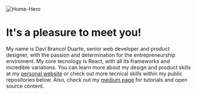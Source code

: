 ![Home-Hero](https://i.imgur.com/ojeYNCg.png)

# It's a pleasure to meet you!

My name is Davi Brancol Duarte, senior web developer and product designer, with the passion and determination for the entrepreneurship enviroment. My core tecnology is React, with all its frameworks and incredible variations. You can learn more about my design and product skills at my [personal website](https://davibrancol.com.br) or check out more tecnical skills within my public repositories below. Also, check out my [medium page](https://davibrancol.medium.com/) for tutorials and open source content.
